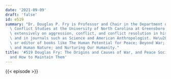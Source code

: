 ```yaml
---
date: '2021-09-09'
draft: 'false'
id: e519
summary: "Dr. Douglas P. Fry is Professor and Chair in the Department of Peace and\
  \ Conflict Studies at the University of North Carolina at Greensboro. He has written\
  \ extensively on aggression, conflict, and conflict resolution in his own books\
  \ and in journals such as Science and American Anthropologist. He\u2019s the author\
  \ or editor of books like The Human Potential for Peace; Beyond War; War, Peace,\
  \ and Human Nature; and Nurturing Our Humanity."
title: '#519 Douglas Fry: The Origins and Causes of War, and Peace Social Systems
  and How to Maintain Them'
---
```

{{< episode >}}
